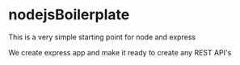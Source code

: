 # nodejsBoilerplate

This is a very simple starting point for node and express

We create express app and make it ready to create any REST API's
